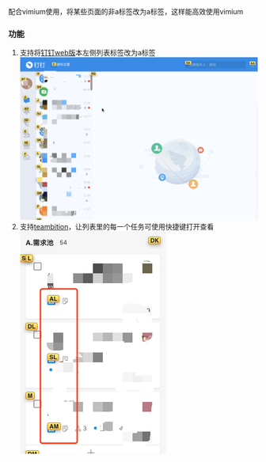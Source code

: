 配合vimium使用，将某些页面的非a标签改为a标签，这样能高效使用vimium

### 功能
1. 支持将[钉钉web版](https://im.dingtalk.com/)本左侧列表标签改为a标签
   ![dingding](assets/1.png)
2. 支持[teambition](www.teambition.com)，让列表里的每一个任务可使用快捷键打开查看
   ![dingding](assets/2.png)